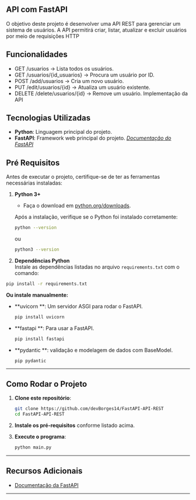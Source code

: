 ## API com FastAPI
O objetivo deste projeto é desenvolver uma API REST para gerenciar um sistema de usuários. 
A API permitirá criar, listar, atualizar e excluir usuários por meio de requisições HTTP

## Funcionalidades
- GET /usuarios → Lista todos os usuários.
- GET /usuarios/{id_usuarios} → Procura um usuário por ID.
- POST /add/usuarios → Cria um novo usuário.
- PUT /edit/usuarios/{id} → Atualiza um usuário existente.
- DELETE /delete/usuarios/{id} → Remove um usuário.
    Implementação da API

## Tecnologias Utilizadas
- **Python**: Linguagem principal do projeto.
- **FastAPI**: Framework web principal do projeto.
    <a href="https://fastapi.tiangolo.com">_Documentação do FastAPI_<a>
    
## Pré Requisitos
Antes de executar o projeto, certifique-se de ter as ferramentas necessárias instaladas:

1. **Python 3+**  
   - Faça o download em [python.org/downloads](https://www.python.org/downloads/).
       
   Após a instalação, verifique se o Python foi instalado corretamente:
   ```bash
   python --version
   ```
   ou
   ```bash
   python3 --version
   ```

2. **Dependências Python**   
Instale as dependências listadas no arquivo `requirements.txt` com o comando:  
```bash
pip install -r requirements.txt
```
**Ou instale manualmente:**  
- **uvicorn **: Um servidor ASGI para rodar o FastAPI.
  ```bash
  pip install uvicorn 
  ```
- **fastapi **: Para usar a FastAPI.
  ```bash
  pip install fastapi 
  ```
- **pydantic  **: validação e modelagem de dados com BaseModel.
  ```_(Já vem com FastAPI)
  pip pydantic   
  ```
---
## Como Rodar o Projeto

1. **Clone este repositório**:
   ```bash
   git clone https://github.com/devBorges14/FastAPI-API-REST
   cd FastAPI-API-REST
   ```
2. **Instale os pré-requisitos** conforme listado acima.

3. **Execute o programa**:
   ```bash
   python main.py
   ```
---

## Recursos Adicionais

- [Documentação da FastAPI](https://fastapi.tiangolo.com)  

---
